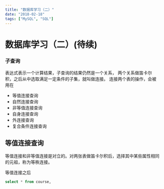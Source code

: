 ```yaml
---
title: "数据库学习（二）"
date: "2018-02-18"
tags: ["MySQL", "SQL"]
---
```

# 数据库学习（二）(待续)


### 子查询

表达式表示一个计算结果，子查询的结果仍然是一个关系，
两个关系做笛卡尔积，之后从中选取满足一定条件的子集，就叫做连接。
连接两个表的操作，会被用在

- 等值连接查询
- 自然连接查询
- 非等值连接查询
- 自身连接查询
- 外连接查询
- 复合条件连接查询

## 等值连接查询

等值连接和非等值连接是对立的。对两张表做笛卡尔积后，选择其中某些属性相同的元祖，称为等秩连接。

等值连接之后

```sql
select * from course,
```
